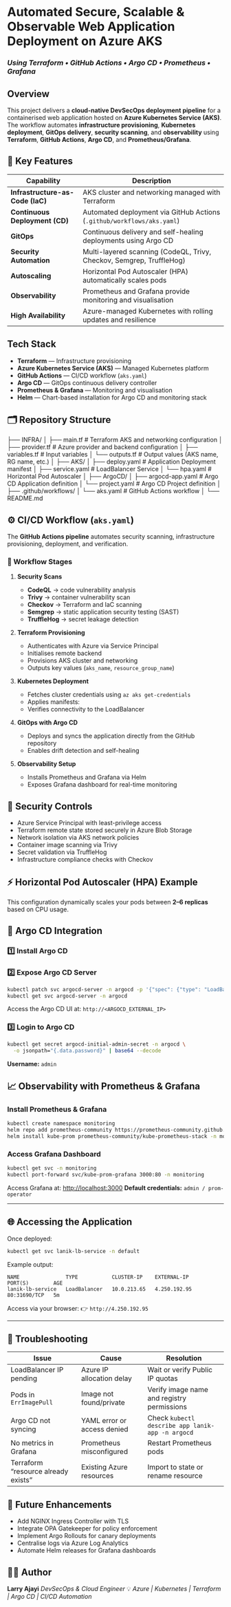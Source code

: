 
#  Automated Secure, Scalable & Observable Web Application Deployment on Azure AKS

### *Using Terraform • GitHub Actions • Argo CD • Prometheus • Grafana*


## Overview

This project delivers a **cloud-native DevSecOps deployment pipeline** for a containerised web application hosted on **Azure Kubernetes Service (AKS)**. The workflow automates **infrastructure provisioning**, **Kubernetes deployment**, **GitOps delivery**, **security scanning**, and **observability** using **Terraform**, **GitHub Actions**, **Argo CD**, and **Prometheus/Grafana**.


## 🧩 Key Features

| Capability                       | Description                                                            |
| -------------------------------- | ---------------------------------------------------------------------- |
| **Infrastructure-as-Code (IaC)** | AKS cluster and networking managed with Terraform                      |
| **Continuous Deployment (CD)**   | Automated deployment via GitHub Actions (`.github/workflows/aks.yaml`) |
| **GitOps**                       | Continuous delivery and self-healing deployments using Argo CD         |
| **Security Automation**          | Multi-layered scanning (CodeQL, Trivy, Checkov, Semgrep, TruffleHog)   |
| **Autoscaling**                  | Horizontal Pod Autoscaler (HPA) automatically scales pods              |
| **Observability**                | Prometheus and Grafana provide monitoring and visualisation            |
| **High Availability**            | Azure-managed Kubernetes with rolling updates and resilience           |



##  Tech Stack

* **Terraform** — Infrastructure provisioning
* **Azure Kubernetes Service (AKS)** — Managed Kubernetes platform
* **GitHub Actions** — CI/CD workflow (`aks.yaml`)
* **Argo CD** — GitOps continuous delivery controller
* **Prometheus & Grafana** — Monitoring and visualisation
* **Helm** — Chart-based installation for Argo CD and monitoring stack


## 🗂️ Repository Structure


├── INFRA/
│   ├── main.tf            # Terraform AKS and networking configuration
│   ├── provider.tf        # Azure provider and backend configuration
│   ├── variables.tf       # Input variables
│   └── outputs.tf         # Output values (AKS name, RG name, etc.)
│
├── AKS/
│   ├── deploy.yaml        # Application Deployment manifest
│   ├── service.yaml       # LoadBalancer Service
│   └── hpa.yaml           # Horizontal Pod Autoscaler
│
├── ArgoCD/
│   ├── argocd-app.yaml    # Argo CD Application definition
│   └── project.yaml       # Argo CD Project definition
│
├── .github/workflows/
│   └── aks.yaml           # GitHub Actions workflow
│
└── README.md

## ⚙️ CI/CD Workflow (`aks.yaml`)

The **GitHub Actions pipeline** automates security scanning, infrastructure provisioning, deployment, and verification.

### 🧭 Workflow Stages

1. **Security Scans**

   * **CodeQL** → code vulnerability analysis
   * **Trivy** → container vulnerability scan
   * **Checkov** → Terraform and IaC scanning
   * **Semgrep** → static application security testing (SAST)
   * **TruffleHog** → secret leakage detection

2. **Terraform Provisioning**

   * Authenticates with Azure via Service Principal
   * Initialises remote backend
   * Provisions AKS cluster and networking
   * Outputs key values (`aks_name`, `resource_group_name`)

3. **Kubernetes Deployment**

   * Fetches cluster credentials using `az aks get-credentials`
   * Applies manifests:
   * Verifies connectivity to the LoadBalancer

4. **GitOps with Argo CD**

   * Deploys and syncs the application directly from the GitHub repository
   * Enables drift detection and self-healing

5. **Observability Setup**

   * Installs Prometheus and Grafana via Helm
   * Exposes Grafana dashboard for real-time monitoring



## 🔐 Security Controls

* Azure Service Principal with least-privilege access
* Terraform remote state stored securely in Azure Blob Storage
* Network isolation via AKS network policies
* Container image scanning via Trivy
* Secret validation via TruffleHog
* Infrastructure compliance checks with Checkov


## ⚡ Horizontal Pod Autoscaler (HPA) Example

This configuration dynamically scales your pods between **2–6 replicas** based on CPU usage.


## 🎯 Argo CD Integration

### 1️⃣ Install Argo CD


### 2️⃣ Expose Argo CD Server

```bash
kubectl patch svc argocd-server -n argocd -p '{"spec": {"type": "LoadBalancer"}}'
kubectl get svc argocd-server -n argocd
```

Access the Argo CD UI at:
`http://<ARGOCD_EXTERNAL_IP>`

### 3️⃣ Login to Argo CD

```bash
kubectl get secret argocd-initial-admin-secret -n argocd \
  -o jsonpath="{.data.password}" | base64 --decode
```

**Username:** `admin`


## 📈 Observability with Prometheus & Grafana

### Install Prometheus & Grafana

```bash
kubectl create namespace monitoring
helm repo add prometheus-community https://prometheus-community.github.io/helm-charts
helm install kube-prom prometheus-community/kube-prometheus-stack -n monitoring
```

### Access Grafana Dashboard

```bash
kubectl get svc -n monitoring
kubectl port-forward svc/kube-prom-grafana 3000:80 -n monitoring
```

Access Grafana at: [http://localhost:3000](http://localhost:3000)
**Default credentials:** `admin / prom-operator`

---

## 🌐 Accessing the Application

Once deployed:

```bash
kubectl get svc lanik-lb-service -n default
```

Example output:

```
NAME               TYPE           CLUSTER-IP    EXTERNAL-IP     PORT(S)        AGE
lanik-lb-service   LoadBalancer   10.0.213.65   4.250.192.95    80:31690/TCP   5m

```

Access via your browser:
👉 `http://4.250.192.95`

---

## 🧠 Troubleshooting

| Issue                               | Cause                       | Resolution                                       |
| ----------------------------------- | --------------------------- | ------------------------------------------------ |
| LoadBalancer IP pending             | Azure IP allocation delay   | Wait or verify Public IP quotas                  |
| Pods in `ErrImagePull`              | Image not found/private     | Verify image name and registry permissions       |
| Argo CD not syncing                 | YAML error or access denied | Check `kubectl describe app lanik-app -n argocd` |
| No metrics in Grafana               | Prometheus misconfigured    | Restart Prometheus pods                          |
| Terraform “resource already exists” | Existing Azure resources    | Import to state or rename resource               |


## 🔮 Future Enhancements

* Add NGINX Ingress Controller with TLS
* Integrate OPA Gatekeeper for policy enforcement
* Implement Argo Rollouts for canary deployments
* Centralise logs via Azure Log Analytics
* Automate Helm releases for Grafana dashboards



## 👨‍💻 Author

**Larry Ajayi**
*DevSecOps & Cloud Engineer*
💡 *Azure | Kubernetes | Terraform | Argo CD | CI/CD Automation*

